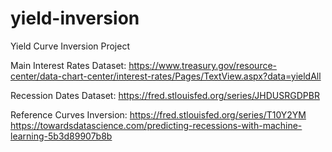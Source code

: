 # yield-inversion
Yield Curve Inversion Project

Main Interest Rates Dataset:
https://www.treasury.gov/resource-center/data-chart-center/interest-rates/Pages/TextView.aspx?data=yieldAll

Recession Dates Dataset:
https://fred.stlouisfed.org/series/JHDUSRGDPBR

Reference Curves Inversion:
https://fred.stlouisfed.org/series/T10Y2YM
https://towardsdatascience.com/predicting-recessions-with-machine-learning-5b3d89907b8b


